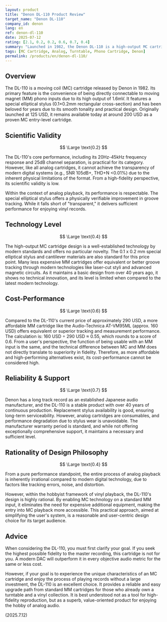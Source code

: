 ```yaml
---
layout: product
title: "Denon DL-110 Product Review"
target_name: "Denon DL-110"
company_id: denon
lang: en
ref: denon-dl-110
date: 2025-07-12
rating: [2.1, 0.2, 0.2, 0.6, 0.7, 0.4]
summary: "Launched in 1982, the Denon DL-110 is a high-output MC cartridge based on a 40-year-old design, offering limited technical advantages. Its cost-performance is not high due to the existence of more affordable MM cartridges."
tags: [MC Cartridge, Analog, Turntable, Phono Cartridge, Denon]
permalink: /products/en/denon-dl-110/
---
```


## Overview

The DL-110 is a moving coil (MC) cartridge released by Denon in 1982. Its primary feature is the convenience of being directly connectable to moving magnet (MM) phono inputs due to its high output of 1.6mV. It features a special elliptical stylus (0.1×0.2mm rectangular cross-section) and has been beloved for years due to its smooth tonality and practical design. Originally launched at 125 USD, it remains available today at around 200 USD as a proven MC entry-level cartridge.

## Scientific Validity

$$ \Large \text{0.2} $$

The DL-110's core performance, including its 20Hz-45kHz frequency response and 25dB channel separation, is practical for its category. However, like all analog cartridges, it cannot achieve the transparency of modern digital systems (e.g., SNR 105dB+, THD+N <0.01%) due to the inherent physical limitations of the format. From a high-fidelity perspective, its scientific validity is low.

Within the context of analog playback, its performance is respectable. The special elliptical stylus offers a physically verifiable improvement in groove tracking. While it falls short of "transparent," it delivers sufficient performance for enjoying vinyl records.

## Technology Level

$$ \Large \text{0.4} $$

The high-output MC cartridge design is a well-established technology by modern standards and offers no particular novelty. The 0.1 x 0.2 mm special elliptical stylus and cantilever materials are also standard for this price point. Many less expensive MM cartridges offer equivalent or better groove tracking through modern technologies like laser-cut styli and advanced magnetic circuits. As it maintains a basic design from over 40 years ago, it shows no technical innovation, and its level is limited when compared to the latest modern technology.

## Cost-Performance

$$ \Large \text{0.6} $$

Compared to the DL-110's current price of approximately 290 USD, a more affordable MM cartridge like the Audio-Technica AT-VM95ML (approx. 160 USD) offers equivalent or superior tracking and measurement performance. The calculation is: 160 USD ÷ 290 USD ≈ 0.55, which rounds to a score of 0.6. From a user's perspective, the function of being usable with an MM input is the same, and the technical difference between MC and MM does not directly translate to superiority in fidelity. Therefore, as more affordable and high-performing alternatives exist, its cost-performance cannot be considered high.

## Reliability & Support

$$ \Large \text{0.7} $$

Denon has a long track record as an established Japanese audio manufacturer, and the DL-110 is a stable product with over 40 years of continuous production. Replacement stylus availability is good, ensuring long-term serviceability. However, analog cartridges are consumables, and performance degradation due to stylus wear is unavoidable. The manufacturer warranty period is standard, and while not offering exceptionally comprehensive support, it maintains a necessary and sufficient level.

## Rationality of Design Philosophy

$$ \Large \text{0.4} $$

From a pure performance standpoint, the entire process of analog playback is inherently irrational compared to modern digital technology, due to factors like tracking errors, noise, and distortion.

However, within the hobbyist framework of vinyl playback, the DL-110's design is highly rational. By enabling MC technology on a standard MM input, it eliminates the need for expensive additional equipment, making the entry into MC playback more accessible. This practical approach, aimed at simplifying the user's system, is a reasonable and user-centric design choice for its target audience.

## Advice

When considering the DL-110, you must first clarify your goal. If you seek the highest possible fidelity to the master recording, this cartridge is not for you. A modern DAC will outperform it in every objective audio metric for the same or less cost.

However, if your goal is to experience the unique characteristics of an MC cartridge and enjoy the process of playing records without a large investment, the DL-110 is an excellent choice. It provides a reliable and easy upgrade path from standard MM cartridges for those who already own a turntable and a vinyl collection. It is best understood not as a tool for high-fidelity reproduction, but as a superb, value-oriented product for enjoying the hobby of analog audio.

(2025.7.12)
